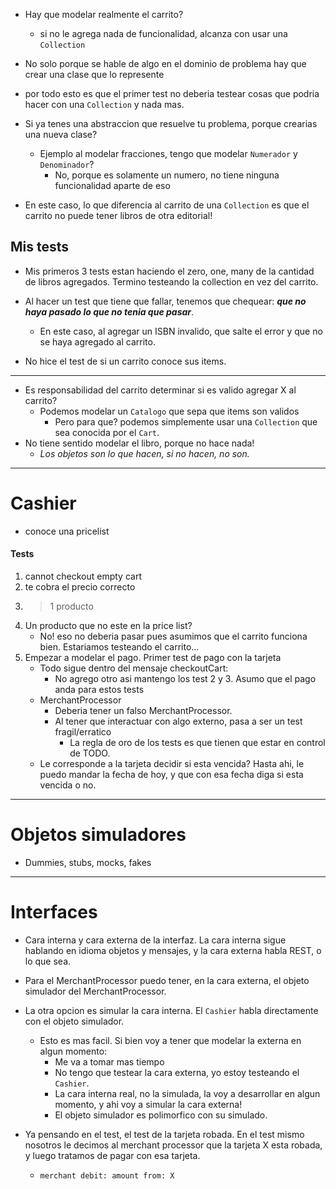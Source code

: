 - Hay que modelar realmente el carrito? 
	- si no le agrega nada de funcionalidad, alcanza con usar una `Collection`
- No solo porque se hable de algo en el dominio de problema hay que crear una clase que lo represente


- por todo esto es que el primer test no deberia testear cosas que podria hacer con una `Collection` y nada mas.
- Si ya tenes una abstraccion que resuelve tu problema, porque crearias una nueva clase?
	- Ejemplo al modelar fracciones, tengo que modelar `Numerador` y `Denominador`?
		- No, porque es solamente un numero, no tiene ninguna funcionalidad aparte de eso


- En este caso, lo que diferencia al carrito de una `Collection` es que el carrito no puede tener libros de otra editorial!


## Mis tests
- Mis primeros 3 tests estan haciendo el zero, one, many de la cantidad de libros agregados. Termino testeando la collection en vez del carrito.

- Al hacer un test que tiene que fallar, tenemos que chequear: ***que no haya pasado lo que no tenia que pasar***.
	- En este caso, al agregar un ISBN invalido, que salte el error y que no se haya agregado al carrito.

- No hice el test de si un carrito conoce sus items. 

----
- Es responsabilidad del carrito determinar si es valido agregar X al carrito?
	- Podemos modelar un `Catalogo` que sepa que items son validos
		- Pero para que? podemos simplemente usar una `Collection` que sea conocida por el `Cart`.
- No tiene sentido modelar el libro, porque no hace nada!
	- *Los objetos son lo que hacen, si no hacen, no son.*


-----
# Cashier
- conoce una pricelist

#### Tests
1) cannot checkout empty cart
2) te cobra el precio correcto
3) >1 producto
4) Un producto que no este en la price list?
	- No! eso no deberia pasar pues asumimos que el carrito funciona bien. Estariamos testeando el carrito...
5) Empezar a modelar el pago. Primer test de pago con la tarjeta
	- Todo sigue dentro del mensaje checkoutCart:
		- No agrego otro asi mantengo los test 2 y 3. Asumo que el pago anda para estos tests
	- MerchantProcessor
		- Deberia tener un falso MerchantProcessor.
		- Al tener que interactuar con algo externo, pasa a ser un test fragil/erratico
			- La regla de oro de los tests es que tienen que estar en control de TODO.
	- Le corresponde a la tarjeta decidir si esta vencida? Hasta ahi, le puedo mandar la fecha de hoy, y que con esa fecha diga si esta vencida o no.


---
# Objetos simuladores
- Dummies, stubs, mocks, fakes

---
# Interfaces
- Cara interna y cara externa de la interfaz. La cara interna sigue hablando en idioma objetos y mensajes, y la cara externa habla REST, o lo que sea.

- Para el MerchantProcessor puedo tener, en la cara externa, el objeto simulador del MerchantProcessor.
- La otra opcion es simular la cara interna. El `Cashier` habla directamente con el objeto simulador. 
	- Esto es mas facil. Si bien voy a tener que modelar la externa en algun momento:
		- Me va a tomar mas tiempo
		- No tengo que testear la cara externa, yo estoy testeando el `Cashier`.
		- La cara interna real, no la simulada, la voy a desarrollar en algun momento, y ahi voy a simular la cara externa!
		- El objeto simulador es polimorfico con su simulado.



- Ya pensando en el test, el test de la tarjeta robada. En el test mismo nosotros le decimos al merchant processor que la tarjeta X esta robada, y luego tratamos de pagar con esa tarjeta.
	- `merchant debit: amount from: X`